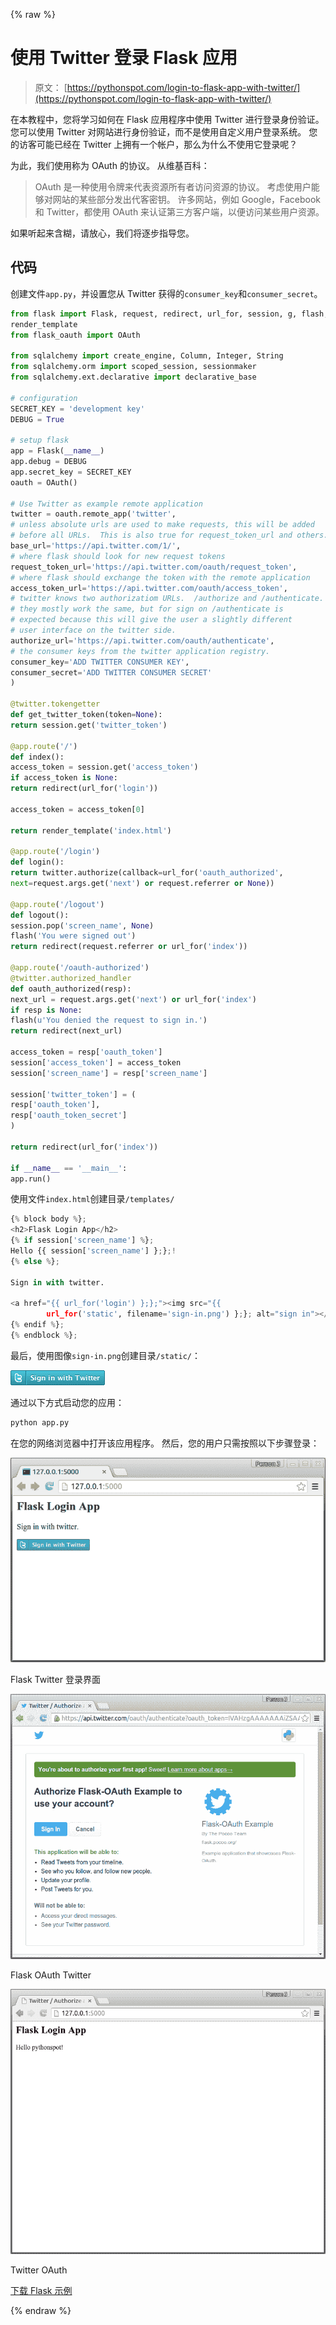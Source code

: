 {% raw %}

# 使用 Twitter 登录 Flask 应用

> 原文： [https://pythonspot.com/login-to-flask-app-with-twitter/](https://pythonspot.com/login-to-flask-app-with-twitter/)

在本教程中，您将学习如何在 Flask 应用程序中使用 Twitter 进行登录身份验证。 您可以使用 Twitter 对网站进行身份验证，而不是使用自定义用户登录系统。 您的访客可能已经在 Twitter 上拥有一个帐户，那么为什么不使用它登录呢？

为此，我们使用称为 OAuth 的协议。 从维基百科：

> OAuth 是一种使用令牌来代表资源所有者访问资源的协议。 考虑使用户能够对网站的某些部分发出代客密钥。 许多网站，例如 Google，Facebook 和 Twitter，都使用 OAuth 来认证第三方客户端，以便访问某些用户资源。

如果听起来含糊，请放心，我们将逐步指导您。

## 代码

创建文件`app.py`，并设置您从 Twitter 获得的`consumer_key`和`consumer_secret`。

```py
from flask import Flask, request, redirect, url_for, session, g, flash, \
render_template
from flask_oauth import OAuth

from sqlalchemy import create_engine, Column, Integer, String
from sqlalchemy.orm import scoped_session, sessionmaker
from sqlalchemy.ext.declarative import declarative_base

# configuration
SECRET_KEY = 'development key'
DEBUG = True

# setup flask
app = Flask(__name__)
app.debug = DEBUG
app.secret_key = SECRET_KEY
oauth = OAuth()

# Use Twitter as example remote application
twitter = oauth.remote_app('twitter',
# unless absolute urls are used to make requests, this will be added
# before all URLs.  This is also true for request_token_url and others.
base_url='https://api.twitter.com/1/',
# where flask should look for new request tokens
request_token_url='https://api.twitter.com/oauth/request_token',
# where flask should exchange the token with the remote application
access_token_url='https://api.twitter.com/oauth/access_token',
# twitter knows two authorizatiom URLs.  /authorize and /authenticate.
# they mostly work the same, but for sign on /authenticate is
# expected because this will give the user a slightly different
# user interface on the twitter side.
authorize_url='https://api.twitter.com/oauth/authenticate',
# the consumer keys from the twitter application registry.
consumer_key='ADD TWITTER CONSUMER KEY',
consumer_secret='ADD TWITTER CONSUMER SECRET'
)

@twitter.tokengetter
def get_twitter_token(token=None):
return session.get('twitter_token')

@app.route('/')
def index():
access_token = session.get('access_token')
if access_token is None:
return redirect(url_for('login'))

access_token = access_token[0]

return render_template('index.html')

@app.route('/login')
def login():
return twitter.authorize(callback=url_for('oauth_authorized',
next=request.args.get('next') or request.referrer or None))

@app.route('/logout')
def logout():
session.pop('screen_name', None)
flash('You were signed out')
return redirect(request.referrer or url_for('index'))

@app.route('/oauth-authorized')
@twitter.authorized_handler
def oauth_authorized(resp):
next_url = request.args.get('next') or url_for('index')
if resp is None:
flash(u'You denied the request to sign in.')
return redirect(next_url)

access_token = resp['oauth_token']
session['access_token'] = access_token
session['screen_name'] = resp['screen_name']

session['twitter_token'] = (
resp['oauth_token'],
resp['oauth_token_secret']
)

return redirect(url_for('index'))

if __name__ == '__main__':
app.run()

```

使用文件`index.html`创建目录`/templates/`

```py
{% block body %};
<h2>Flask Login App</h2>
{% if session['screen_name'] %};
Hello {{ session['screen_name'] };};!
{% else %};

Sign in with twitter.

<a href="{{ url_for('login') };};"><img src="{{
        url_for('static', filename='sign-in.png') };}; alt="sign in"></a>
{% endif %};
{% endblock %};

```

最后，使用图像`sign-in.png`创建目录`/static/`：

![sign-in](img/fd7b94854e84159bef1cf070eb492474.jpg)

通过以下方式启动您的应用：

```py
python app.py

```

在您的网络浏览器中打开该应用程序。 然后，您的用户只需按照以下步骤登录：

![Flask Login Twitter](img/26f8399bf1c15d18bf11bd65253f1c25.jpg)

Flask Twitter 登录界面

![Flask OAuth Twitter](img/4771c932e36a9c118f5967ffccc36b4e.jpg)

Flask OAuth Twitter 

![twitter_oauth](img/bdac172cb293a59affa870d6d1998358.jpg)

Twitter OAuth

[下载 Flask 示例](https://pythonspot.com/download-flask-examples/)

{% endraw %}